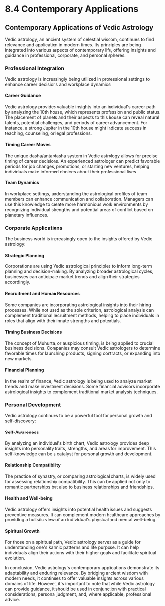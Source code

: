 # 8.4 Contemporary Applications

## Contemporary Applications of Vedic Astrology

Vedic astrology, an ancient system of celestial wisdom, continues to find relevance and application in modern times. Its principles are being integrated into various aspects of contemporary life, offering insights and guidance in professional, corporate, and personal spheres.

### Professional Integration

Vedic astrology is increasingly being utilized in professional settings to enhance career decisions and workplace dynamics:

#### Career Guidance
Vedic astrology provides valuable insights into an individual's career path by analyzing the 10th house, which represents profession and public status. The placement of planets and their aspects to this house can reveal natural talents, potential challenges, and periods of career advancement. For instance, a strong Jupiter in the 10th house might indicate success in teaching, counseling, or legal professions.

#### Timing Career Moves
The unique dasha/antardasha system in Vedic astrology allows for precise timing of career decisions. An experienced astrologer can predict favorable periods for job changes, promotions, or starting new ventures, helping individuals make informed choices about their professional lives.

#### Team Dynamics
In workplace settings, understanding the astrological profiles of team members can enhance communication and collaboration. Managers can use this knowledge to create more harmonious work environments by recognizing individual strengths and potential areas of conflict based on planetary influences.

### Corporate Applications

The business world is increasingly open to the insights offered by Vedic astrology:

#### Strategic Planning
Corporations are using Vedic astrological principles to inform long-term planning and decision-making. By analyzing broader astrological cycles, businesses can anticipate market trends and align their strategies accordingly.

#### Recruitment and Human Resources
Some companies are incorporating astrological insights into their hiring processes. While not used as the sole criterion, astrological analysis can complement traditional recruitment methods, helping to place individuals in roles that align with their innate strengths and potentials.

#### Timing Business Decisions
The concept of Muhurta, or auspicious timing, is being applied to crucial business decisions. Companies may consult Vedic astrologers to determine favorable times for launching products, signing contracts, or expanding into new markets.

#### Financial Planning
In the realm of finance, Vedic astrology is being used to analyze market trends and make investment decisions. Some financial advisors incorporate astrological insights to complement traditional market analysis techniques.

### Personal Development

Vedic astrology continues to be a powerful tool for personal growth and self-discovery:

#### Self-Awareness
By analyzing an individual's birth chart, Vedic astrology provides deep insights into personality traits, strengths, and areas for improvement. This self-knowledge can be a catalyst for personal growth and development.

#### Relationship Compatibility
The practice of synastry, or comparing astrological charts, is widely used for assessing relationship compatibility. This can be applied not only to romantic partnerships but also to business relationships and friendships.

#### Health and Well-being
Vedic astrology offers insights into potential health issues and suggests preventive measures. It can complement modern healthcare approaches by providing a holistic view of an individual's physical and mental well-being.

#### Spiritual Growth
For those on a spiritual path, Vedic astrology serves as a guide for understanding one's karmic patterns and life purpose. It can help individuals align their actions with their higher goals and facilitate spiritual evolution.

In conclusion, Vedic astrology's contemporary applications demonstrate its adaptability and enduring relevance. By bridging ancient wisdom with modern needs, it continues to offer valuable insights across various domains of life. However, it's important to note that while Vedic astrology can provide guidance, it should be used in conjunction with practical considerations, personal judgment, and, where applicable, professional advice. 